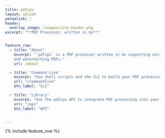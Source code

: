 ```yaml
---
title: pdfcpu
layout: splash
permalink: /
header:
  overlay_image: /images/site-header.png
excerpt: "**PDF Processor, written in Go**"


feature_row:
  - title: "About"
    excerpt: "`pdfcpu` is a PDF processor written in Go supporting encryption and a rich set of commands, like creating, stamping 
    and watermarking PDFs."
    url: /about

  - title: "Command Line"
    excerpt: "Use shell scripts and the CLI to build your PDF processing pipelines for batch processing. `pdfcpu's` rich command line also allows the processing of encrypted files. You can use `pdfcpu` to manipulate your PDF files on the command line of all major platforms.."
    url: "/commandline"
    btn_label: "CLI"

  - title: "Library"
    excerpt: "Use the pdfcpu API to integrate PDF processing into your Go based backend systems. All operationd are available **file based** (also used by pdfcpu’s CLI) and **interface based** (typically using io.ReadSeeker/io.Writer)."
    url: "/api"
    btn_label: "API"


---
```


{% include feature_row %}


